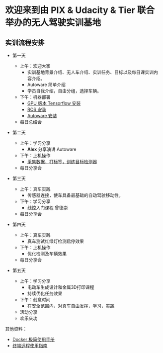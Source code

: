 # 欢迎来到由 PIX & Udacity & Tier 联合举办的无人驾驶实训基地
## 实训流程安排
- 第一天
    - 上午：欢迎大家
        - 实训基地背景介绍、无人车介绍、实训任务、目标以及每日课实训内容介绍。
        - Autoware 简单介绍
        - 学员自我介绍，自由分组，选择车辆。
    - 下午：机器部署
        - [GPU 版本 Tensorflow 安装](./tensorflow_gpu_install.md)
        - [ROS 安装](./ros_install.md)
        - [Autoware 安装](./autoware_install.md)
    - 每日总结会

- 第二天
    - 上午：学习分享
        - **Alex** 分享演讲 Autoware
    - 下午：上机操作
        - [采集数据，打标签，训练目标检测器](./tensorflow_api.md)
    - 每日分享会
- 第三天
    - 上午：真车实践
        - 传感器连接，使车具备最基础的自动驾驶移动性。
    - 下午：学习分享
        - 线控入门课程  曾德崇
    - 每日分享会
- 第四天
    - 上午：真车实践
        - 真车测试红绿灯检测启停效果
    - 下午：上机操作
        - 优化检测及车辆效果
    - 每日分享会
- 第五天
    - 上午：学习分享
        - 电动车生成设计和金属3D打印课程
        - 持续优化任务效果
    - 下午：创意时间
        - 在安全范围内，对真车自由发挥，学习，实践
    - 活动分享
    - 欢乐庆功

    
其他资料：
- [Docker 极简使用手册](./docker_simple_tutorial.md)
- [终端远程使用指南](./remote.md)

